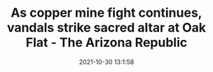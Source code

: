 ---
"title": "As copper mine fight continues, vandals strike sacred altar at Oak Flat - The Arizona Republic"
"date": "2021-10-30 13:1:58"
"feed_name": "GOOGLENEWSMINING"
"feed_website": "https://news.google.com/search?q=mining%2Bincident&hl=en-US&gl=US&ceid=US:en"
"feed_rss": "https://news.google.com/rss/search?q=mining%2Bincident&hl=en-US&gl=US&ceid=US:en"
"link": "https://www.azcentral.com/story/news/local/arizona/2021/10/30/worship-site-oak-flat-vandalized-amid-copper-mine-fight/6185793001/"
"source": "{'href': 'https://www.azcentral.com', 'title': 'The Arizona Republic'}"
"file": "_posts/2021-1-1-f74d61826b10138950fd3667357b09970b71c4fb.md"
"accident": "0"
"drilling": "0"
"dead": "0"
"injured": "0"
"arrested": "0"
"place": "unknown place"
"where": "unknown site"
"causes": "unknown"
"place_uri": "unknown place"
---